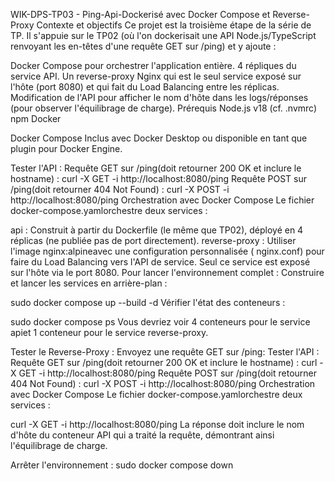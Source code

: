 WIK-DPS-TP03 - Ping-Api-Dockerisé avec Docker Compose et Reverse-Proxy
Contexte et objectifs
Ce projet est la troisième étape de la série de TP. Il s'appuie sur le TP02 (où l'on dockerisait une API Node.js/TypeScript renvoyant les en-têtes d'une requête GET sur /ping) et y ajoute :

Docker Compose pour orchestrer l'application entière.
4 répliques du service API.
Un reverse-proxy Nginx qui est le seul service exposé sur l'hôte (port 8080) et qui fait du Load Balancing entre les réplicas.
Modification de l'API pour afficher le nom d'hôte dans les logs/réponses (pour observer l'équilibrage de charge).
Prérequis
Node.js v18 (cf. .nvmrc)
npm
Docker

Docker Compose
Inclus avec Docker Desktop ou disponible en tant que plugin pour Docker Engine.

Tester l'API :
Requête GET sur /ping(doit retourner 200 OK et inclure le hostname) :
curl -X GET -i http://localhost:8080/ping
Requête POST sur /ping(doit retourner 404 Not Found) :
curl -X POST -i http://localhost:8080/ping
Orchestration avec Docker Compose
Le fichier docker-compose.yamlorchestre deux services :

api : Construit à partir du Dockerfile (le même que TP02), déployé en 4 réplicas (ne publiée pas de port directement).
reverse-proxy : Utiliser l'image nginx:alpineavec une configuration personnalisée ( nginx.conf) pour faire du Load Balancing vers l'API de service. Seul ce service est exposé sur l'hôte via le port 8080.
Pour lancer l'environnement complet :
Construire et lancer les services en arrière-plan :

sudo docker compose up --build -d
Vérifier l'état des conteneurs :

sudo docker compose ps
Vous devriez voir 4 conteneurs pour le service apiet 1 conteneur pour le service reverse-proxy.

Tester le Reverse-Proxy : Envoyez une requête GET sur /ping:
Tester l'API :
Requête GET sur /ping(doit retourner 200 OK et inclure le hostname) :
curl -X GET -i http://localhost:8080/ping
Requête POST sur /ping(doit retourner 404 Not Found) :
curl -X POST -i http://localhost:8080/ping
Orchestration avec Docker Compose
Le fichier docker-compose.yamlorchestre deux services :

curl -X GET -i http://localhost:8080/ping
La réponse doit inclure le nom d'hôte du conteneur API qui a traité la requête, démontrant ainsi l'équilibrage de charge.

Arrêter l'environnement :
sudo docker compose down
